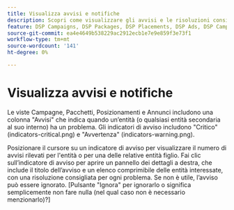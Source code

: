 ```yaml
---
title: Visualizza avvisi e notifiche
description: Scopri come visualizzare gli avvisi e le risoluzioni consigliate per le campagne e i componenti della campagna.
feature: DSP Campaigns, DSP Packages, DSP Placements, DSP Ads, DSP Campaign Data Views
source-git-commit: ea4e4649b538229ac2912ecb1e7e9e859f3e73f1
workflow-type: tm+mt
source-wordcount: '141'
ht-degree: 0%

---
```


# Visualizza avvisi e notifiche

Le viste Campagne, Pacchetti, Posizionamenti e Annunci includono una colonna &quot;Avvisi&quot; che indica quando un’entità (o qualsiasi entità secondaria al suo interno) ha un problema. Gli indicatori di avviso includono &quot;Critico&quot; (indicators-critical.png) e &quot;Avvertenza&quot; (indicators-warning.png).

Posizionare il cursore su un indicatore di avviso per visualizzare il numero di avvisi rilevati per l&#39;entità o per una delle relative entità figlio. Fai clic sull’indicatore di avviso per aprire un pannello dei dettagli a destra, che include il titolo dell’avviso e un elenco comprimibile delle entità interessate, con una risoluzione consigliata per ogni problema. Se non è utile, l’avviso può essere ignorato. [Pulsante &quot;Ignora&quot; per ignorarlo o significa semplicemente non fare nulla (nel qual caso non è necessario menzionarlo)?]
